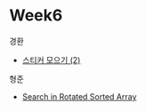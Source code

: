 # Week6

경환
- [스티커 모으기 (2)](https://school.programmers.co.kr/learn/courses/30/lessons/12971/)

형준
- [Search in Rotated Sorted Array](https://leetcode.com/problems/search-in-rotated-sorted-array/)

